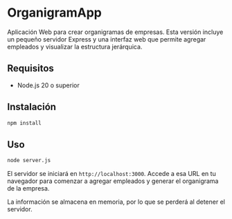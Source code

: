 # OrganigramApp

Aplicación Web para crear organigramas de empresas. Esta versión incluye un pequeño servidor Express y una interfaz web que permite agregar empleados y visualizar la estructura jerárquica.

## Requisitos

- Node.js 20 o superior

## Instalación

```bash
npm install
```

## Uso

```bash
node server.js
```

El servidor se iniciará en `http://localhost:3000`. Accede a esa URL en tu navegador para comenzar a agregar empleados y generar el organigrama de la empresa.

La información se almacena en memoria, por lo que se perderá al detener el servidor.
